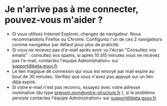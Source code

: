 # Je n'arrive pas à me connecter, pouvez-vous m'aider ?

* Si vous utilisez Internet Explorer, changez de navigateur. Nous recommandons Firefox ou Chrome. Configurez l'un de ces 2 navigateurs comme navigateur par défaut pour plus de praticité. 
* Si vous ne recevez pas d'e-mail après avoir vu l'écran "Consultez vos emails" : consultez vos spams, si après 10 à15 minutes vous ne recevez pas l'e-mail, contactez l'équipe Administration+ sur [support@beta.gouv.fr](mailto:support@beta.gouv.fr). 
* Le lien magique de connexion qui vous est envoyé par mail expire au bout de 30 minutes. Verifiez que vous n'avez pas appuyé sur un lien déjà expiré.  
* Si votre e-mail n'est pas reconnu, essayez avec votre adresse nominative \(du type prenom.nom@votre-structure.fr \), si le problème persiste contactez l'équipe Administration+ sur [support@beta.gouv.fr](mailto:support@beta.gouv.fr).

